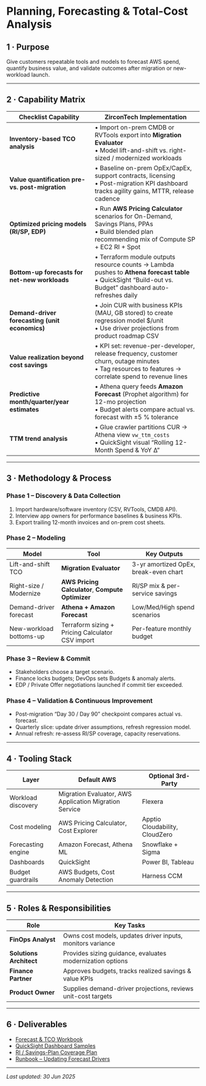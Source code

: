 # Planning, Forecasting & Total-Cost Analysis

## 1 · Purpose  
Give customers repeatable tools and models to forecast AWS spend, quantify business value, and validate outcomes after migration or new-workload launch.

---

## 2 · Capability Matrix

| Checklist Capability | ZirconTech Implementation |
|----------------------|---------------------------|
| **Inventory-based TCO analysis** | • Import on-prem CMDB or RVTools export into **Migration Evaluator**  <br>• Model lift-and-shift vs. right-sized / modernized workloads |
| **Value quantification pre- vs. post-migration** | • Baseline on-prem OpEx/CapEx, support contracts, licensing  <br>• Post-migration KPI dashboard tracks agility gains, MTTR, release cadence |
| **Optimized pricing models (RI/SP, EDP)** | • Run **AWS Pricing Calculator** scenarios for On-Demand, Savings Plans, PPAs  <br>• Build blended plan recommending mix of Compute SP + EC2 RI + Spot |
| **Bottom-up forecasts for net-new workloads** | • Terraform module outputs resource counts → Lambda pushes to **Athena forecast table**  <br>• QuickSight “Build-out vs. Budget” dashboard auto-refreshes daily |
| **Demand-driver forecasting (unit economics)** | • Join CUR with business KPIs (MAU, GB stored) to create regression model $/unit  <br>• Use driver projections from product roadmap CSV |
| **Value realization beyond cost savings** | • KPI set: revenue-per-developer, release frequency, customer churn, outage minutes  <br>• Tag resources to features → correlate spend to revenue lines |
| **Predictive month/quarter/year estimates** | • Athena query feeds **Amazon Forecast** (Prophet algorithm) for 12-mo projection  <br>• Budget alerts compare actual vs. forecast with ±5 % tolerance |
| **TTM trend analysis** | • Glue crawler partitions CUR → Athena view `vw_ttm_costs`  <br>• QuickSight visual “Rolling 12-Month Spend & YoY Δ” |

---

## 3 · Methodology & Process

### Phase 1 – Discovery & Data Collection  
1. Import hardware/software inventory (CSV, RVTools, CMDB API).  
2. Interview app owners for performance baselines & business KPIs.  
3. Export trailing 12-month invoices and on-prem cost sheets.

### Phase 2 – Modeling  
| Model | Tool | Key Outputs |
|-------|------|-------------|
| Lift-and-shift TCO | **Migration Evaluator** | 3-yr amortized OpEx, break-even chart |
| Right-size / Modernize | **AWS Pricing Calculator**, **Compute Optimizer** | RI/SP mix & per-service savings |
| Demand-driver forecast | **Athena + Amazon Forecast** | Low/Med/High spend scenarios |
| New-workload bottoms-up | Terraform sizing + Pricing Calculator CSV import | Per-feature monthly budget |

### Phase 3 – Review & Commit  
* Stakeholders choose a target scenario.  
* Finance locks budgets; DevOps sets Budgets & anomaly alerts.  
* EDP / Private Offer negotiations launched if commit tier exceeded.

### Phase 4 – Validation & Continuous Improvement  
* Post-migration “Day 30 / Day 90” checkpoint compares actual vs. forecast.  
* Quarterly slice: update driver assumptions, refresh regression model.  
* Annual refresh: re-assess RI/SP coverage, capacity reservations.

---

## 4 · Tooling Stack

| Layer | Default AWS | Optional 3rd-Party |
|-------|-------------|--------------------|
| Workload discovery | Migration Evaluator, AWS Application Migration Service | Flexera |
| Cost modeling | AWS Pricing Calculator, Cost Explorer | Apptio Cloudability, CloudZero |
| Forecasting engine | Amazon Forecast, Athena ML | Snowflake + Sigma |
| Dashboards | QuickSight | Power BI, Tableau |
| Budget guardrails | AWS Budgets, Cost Anomaly Detection | Harness CCM |

---

## 5 · Roles & Responsibilities

| Role | Key Tasks |
|------|-----------|
| **FinOps Analyst** | Owns cost models, updates driver inputs, monitors variance |
| **Solutions Architect** | Provides sizing guidance, evaluates modernization options |
| **Finance Partner** | Approves budgets, tracks realized savings & value KPIs |
| **Product Owner** | Supplies demand-driver projections, reviews unit-cost targets |

---

## 6 · Deliverables

* [Forecast & TCO Workbook](forecast-tco-workbook.md)
* [QuickSight Dashboard Samples](quicksight-dashboard-sample.md)
* [RI / Savings-Plan Coverage Plan](ri-sp-coverage-plan.md)
* [Runbook – Updating Forecast Drivers](runbook-update-forecast-drivers.md)


---

_Last updated: 30 Jun 2025_

